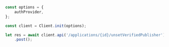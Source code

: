 ﻿---
description: "Automatically generated file. DO NOT MODIFY"
---

```javascript
const options = {
	authProvider,
};

const client = Client.init(options);

let res = await client.api('/applications/{id}/unsetVerifiedPublisher')
	.post();

```

